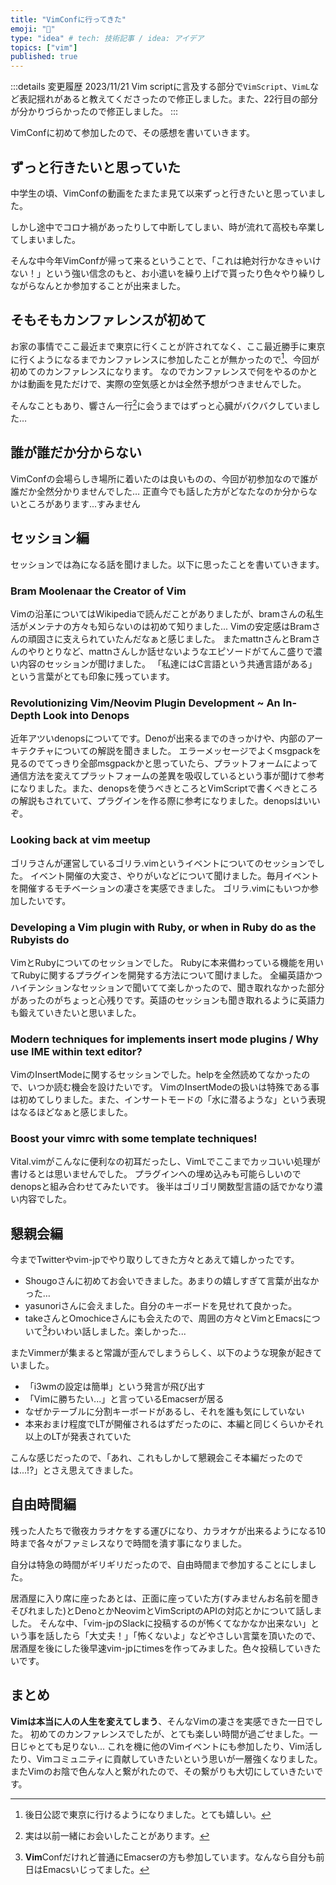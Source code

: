 ```yaml
---
title: "VimConfに行ってきた"
emoji: "🦊"
type: "idea" # tech: 技術記事 / idea: アイデア
topics: ["vim"]
published: true
---
```


:::details 変更履歴
2023/11/21 Vim scriptに言及する部分で`VimScript`、`VimL`など表記揺れがあると教えてくださったので修正しました。また、22行目の部分が分かりづらかったので修正しました。
:::

VimConfに初めて参加したので、その感想を書いていきます。

## ずっと行きたいと思っていた
中学生の頃、VimConfの動画をたまたま見て以来ずっと行きたいと思っていました。

しかし途中でコロナ禍があったりして中断してしまい、時が流れて高校も卒業してしまいました。

そんな中今年VimConfが帰って来るということで、「これは絶対行かなきゃいけない！」という強い信念のもと、お小遣いを繰り上げで貰ったり色々やり繰りしながらなんとか参加することが出来ました。

## そもそもカンファレンスが初めて
お家の事情でここ最近まで東京に行くことが許されてなく、ここ最近勝手に東京に行くようになるまでカンファレンスに参加したことが無かったので[^1]、今回が初めてのカンファレンスになります。
なのでカンファレンスで何をやるのかとかは動画を見ただけで、実際の空気感とかは全然予想がつきませんでした。

そんなこともあり、響さん一行[^2]に会うまではずっと心臓がバクバクしていました…

## 誰が誰だか分からない
VimConfの会場らしき場所に着いたのは良いものの、今回が初参加なので誰が誰だか全然分かりませんでした…
正直今でも話した方がどなたなのか分からないところがあります...すみません

## セッション編

セッションでは為になる話を聞けました。以下に思ったことを書いていきます。

### Bram Moolenaar the Creator of Vim
Vimの沿革についてはWikipediaで読んだことがありましたが、bramさんの私生活がメンテナの方々も知らないのは初めて知りました...
Vimの安定感はBramさんの頑固さに支えられていたんだなぁと感じました。
またmattnさんとBramさんのやりとりなど、mattnさんしか話せないようなエピソードがてんこ盛りで濃い内容のセッションが聞けました。
「私達にはC言語という共通言語がある」という言葉がとても印象に残っています。

### Revolutionizing Vim/Neovim Plugin Development ~ An In-Depth Look into Denops
近年アツいdenopsについてです。Denoが出来るまでのきっかけや、内部のアーキテクチャについての解説を聞きました。
エラーメッセージでよくmsgpackを見るのでてっきり全部msgpackかと思っていたら、プラットフォームによって通信方法を変えてプラットフォームの差異を吸収しているという事が聞けて参考になりました。また、denopsを使うべきところとVimScriptで書くべきところの解説もされていて、プラグインを作る際に参考になりました。denopsはいいぞ。

### Looking back at vim meetup
ゴリラさんが運営しているゴリラ.vimというイベントについてのセッションでした。
イベント開催の大変さ、やりがいなどについて聞けました。毎月イベントを開催するモチベーションの凄さを実感できました。
ゴリラ.vimにもいつか参加したいです。

### Developing a Vim plugin with Ruby, or when in Ruby do as the Rubyists do
VimとRubyについてのセッションでした。
Rubyに本来備わっている機能を用いてRubyに関するプラグインを開発する方法について聞けました。
全編英語かつハイテンションなセッションで聞いてて楽しかったので、聞き取れなかった部分があったのがちょっと心残りです。英語のセッションも聞き取れるように英語力も鍛えていきたいと思いました。

### Modern techniques for implements insert mode plugins / Why use IME within text editor?
VimのInsertModeに関するセッションでした。helpを全然読めてなかったので、いつか読む機会を設けたいです。
VimのInsertModeの扱いは特殊である事は初めてしりました。また、インサートモードの「水に潜るような」という表現はなるほどなぁと感じました。

### Boost your vimrc with some template techniques!
Vital.vimがこんなに便利なの初耳だったし、VimLでここまでカッコいい処理が書けるとは思いませんでした。
プラグインへの埋め込みも可能らしいのでdenopsと組み合わせてみたいです。
後半はゴリゴリ関数型言語の話でかなり濃い内容でした。


## 懇親会編
今までTwitterやvim-jpでやり取りしてきた方々とあえて嬉しかったです。

- Shougoさんに初めてお会いできました。あまりの嬉しすぎて言葉が出なかった…
- yasunoriさんに会えました。自分のキーボードを見せれて良かった。
- takeさんとOmochiceさんにも会えたので、周囲の方々とVimとEmacsについて[^3]わいわい話しました。楽しかった...

またVimmerが集まると常識が歪んでしまうらしく、以下のような現象が起きていました。
- 「i3wmの設定は簡単」という発言が飛び出す
- 「Vimに勝ちたい...」と言っているEmacserが居る
- なぜかテーブルに分割キーボードがあるし、それを誰も気にしていない
- 本来おまけ程度でLTが開催されるはずだったのに、本編と同じくらいかそれ以上のLTが発表されていた

こんな感じだったので、「あれ、これもしかして懇親会こそ本編だったのでは...!?」とさえ思えてきました。

## 自由時間編
残った人たちで徹夜カラオケをする運びになり、カラオケが出来るようになる10時まで各々がファミレスなりで時間を潰す事になりました。

自分は特急の時間がギリギリだったので、自由時間まで参加することにしました。

居酒屋に入り席に座ったあとは、正面に座っていた方(すみませんお名前を聞きそびれました)とDenoとかNeovimとVimScriptのAPIの対応とかについて話しました。
そんな中、「vim-jpのSlackに投稿するのが怖くてなかなか出来ない」という事を話したら「大丈夫！」「怖くないよ」などやさしい言葉を頂いたので、居酒屋を後にした後早速vim-jpにtimesを作ってみました。色々投稿していきたいです。

## まとめ
**Vimは本当に人の人生を変えてしまう**、そんなVimの凄さを実感できた一日でした。
初めてのカンファレンスでしたが、とても楽しい時間が過ごせました。一日じゃとても足りない...
これを機に他のVimイベントにも参加したり、Vim活したり、Vimコミュニティに貢献していきたいという思いが一層強くなりました。
またVimのお陰で色んな人と繋がれたので、その繋がりも大切にしていきたいです。

[^1]: 後日公認で東京に行けるようになりました。とても嬉しい。
[^2]: 実は以前一緒にお会いしたことがあります。
[^3]: **Vim**Confだけれど普通にEmacserの方も参加しています。なんなら自分も前日はEmacsいじってました。

